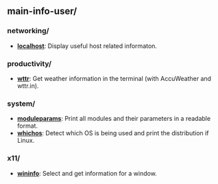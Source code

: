 
## main-info-user/

### networking/

* [**localhost**](networking/localhost): Display useful host related informaton.

### productivity/

* [**wttr**](productivity/wttr): Get weather information in the terminal (with AccuWeather and wttr.in).

### system/

* [**moduleparams**](system/moduleparams): Print all modules and their parameters in a readable format.
* [**whichos**](system/whichos): Detect which OS is being used and print the distribution if Linux.

### x11/

* [**wininfo**](x11/wininfo): Select and get information for a window.
